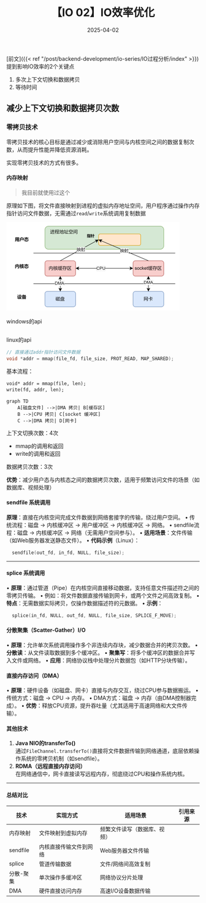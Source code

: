 ﻿---
title: 【IO 02】IO效率优化
description: IO效率优化
date: 2025-04-02
slug: io_optimization
categories:
    - Make It Fast
    - 后端开发
tags:
    - IO
---





[前文]({{< ref "/post/backend-development/io-series/IO过程分析/index" >}})提到影响IO效率的2个关键点

1. 多次上下文切换和数据拷贝
2. 等待时间



## 减少上下文切换和数据拷贝次数



### 零拷贝技术

零拷贝技术的核心目标是通过减少或消除用户空间与内核空间之间的数据复制次数，从而提升性能并降低资源消耗。

实现零拷贝技术的方式有很多。



#### 内存映射

> 我目前就使用过这个

原理如下图，将文件直接映射到进程的虚拟内存地址空间，用户程序通过操作内存指针访问文件数据，无需通过`read`/`write`系统调用复制数据

![image-20250402202118025](image/image-20250402202118025.png)

windows的api

```

```

linux的api

```c
// 直接通过addr指针访问文件数据
void *addr = mmap(file_fd, file_size, PROT_READ, MAP_SHARED);
```



基本流程：

```
void* addr = mmap(file, len);
write(fd, addr, len);
```



```mermaid
graph TD
    A[磁盘文件] -->|DMA 拷贝| B[缓存区]
    B -->|CPU 拷贝| C[socket 缓冲区]
    C -->|DMA 拷贝| D[网卡]
```



上下文切换次数：4次

- mmap的调用和返回
- write的调用和返回

数据拷贝次数：3次



**优势**：减少用户态与内核态之间的数据拷贝次数，适用于频繁访问文件的场景（如数据库、视频处理）





#### sendfile 系统调用

 **原理**：直接在内核空间完成文件数据到网络套接字的传输，绕过用户空间。
  • 传统流程：磁盘 → 内核缓冲区 → 用户缓冲区 → 内核缓冲区 → 网络。
  • sendfile流程：磁盘 → 内核缓冲区 → 网络（无需用户空间参与）。
• **适用场景**：文件传输（如Web服务器发送静态文件）。
• **代码示例**（Linux）：

```c
  sendfile(out_fd, in_fd, NULL, file_size);
```

---







#### splice 系统调用

• **原理**：通过管道（Pipe）在内核空间直接移动数据，支持任意文件描述符之间的零拷贝传输。
  • 例如：将文件数据直接传输到网卡，或两个文件之间高效复制。
• **特点**：无需数据实际拷贝，仅操作数据描述符的元数据。
• **示例**：

```c
  splice(in_fd, NULL, out_fd, NULL, file_size, SPLICE_F_MOVE);
```





#### 分散聚集（Scatter-Gather）I/O

• **原理**：允许单次系统调用操作多个非连续内存块，减少数据合并的拷贝次数。
• **分散读**：从文件读取数据到多个缓冲区。
• **聚集写**：将多个缓冲区的数据合并写入文件或网络。
• **应用**：网络协议栈中处理分片数据包（如HTTP分块传输）。





#### 直接内存访问（DMA）

• **原理**：硬件设备（如磁盘、网卡）直接与内存交互，绕过CPU参与数据搬运。
  • 传统方式：磁盘 → CPU → 内存。
  • DMA方式：磁盘 → 内存（由DMA控制器完成）。
• **优势**：释放CPU资源，提升吞吐量（尤其适用于高速网络和大文件传输）。





#### 其他技术

1. **Java NIO的transferTo()**  
   通过`FileChannel.transferTo()`直接将文件数据传输到网络通道，底层依赖操作系统的零拷贝机制（如sendfile）。
2. **RDMA（远程直接内存访问）**  
   在网络通信中，网卡直接读写远程内存，彻底绕过CPU和操作系统内核。

---

#### 总结对比

| 技术      | 实现方式               | 适用场景                     | 引用来源 |
| --------- | ---------------------- | ---------------------------- | -------- |
| 内存映射  | 文件映射到虚拟内存     | 频繁文件读写（数据库、视频） |          |
| sendfile  | 内核直接传输文件到网络 | Web服务器文件传输            |          |
| splice    | 管道传输数据           | 文件/网络间高效复制          |          |
| 分散-聚集 | 单次操作多缓冲区       | 网络协议分片处理             |          |
| DMA       | 硬件直接访问内存       | 高速I/O设备数据传输          |          |

